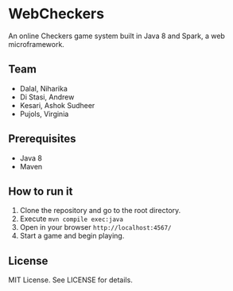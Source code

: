# WebCheckers

An online Checkers game system built in Java 8 and Spark, a web microframework.

## Team

- Dalal, Niharika
- Di Stasi, Andrew
- Kesari, Ashok Sudheer
- Pujols, Virginia



## Prerequisites

- Java 8
- Maven

## How to run it

1. Clone the repository and go to the root directory.
2. Execute `mvn compile exec:java`
3. Open in your browser `http://localhost:4567/`
4. Start a game and begin playing.

## License
MIT License.
See LICENSE for details.

